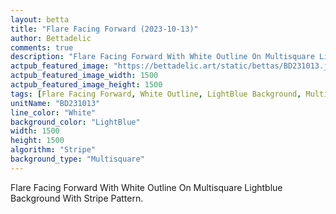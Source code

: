 ```yaml
---
layout: betta
title: "Flare Facing Forward (2023-10-13)"
author: Bettadelic
comments: true
description: "Flare Facing Forward With White Outline On Multisquare Lightblue Background With Stripe Pattern."
actpub_featured_image: "https://bettadelic.art/static/bettas/BD231013.jpg"
actpub_featured_image_width: 1500
actpub_featured_image_height: 1500
tags: [Flare Facing Forward, White Outline, LightBlue Background, Multisquare Background Pattern, Stripe Pattern, October 2023]
unitName: "BD231013"
line_color: "White"
background_color: "LightBlue"
width: 1500
height: 1500
algorithm: "Stripe"
background_type: "Multisquare"
---
```


Flare Facing Forward With White Outline On Multisquare Lightblue Background With Stripe Pattern.
